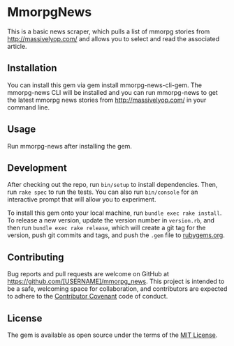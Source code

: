 # MmorpgNews

This is a basic news scraper, which pulls a list of mmorpg stories from http://massivelyop.com/ and allows you to select and read the associated article.

## Installation

You can install this gem via gem install mmorpg-news-cli-gem. The mmorpg-news CLI will be installed and you can run mmorpg-news to get the latest mmorpg news stories from http://massivelyop.com/ in your command line.

## Usage

Run mmorpg-news after installing the gem.

## Development

After checking out the repo, run `bin/setup` to install dependencies. Then, run `rake spec` to run the tests. You can also run `bin/console` for an interactive prompt that will allow you to experiment.

To install this gem onto your local machine, run `bundle exec rake install`. To release a new version, update the version number in `version.rb`, and then run `bundle exec rake release`, which will create a git tag for the version, push git commits and tags, and push the `.gem` file to [rubygems.org](https://rubygems.org).

## Contributing

Bug reports and pull requests are welcome on GitHub at https://github.com/[USERNAME]/mmorpg_news. This project is intended to be a safe, welcoming space for collaboration, and contributors are expected to adhere to the [Contributor Covenant](http://contributor-covenant.org) code of conduct.


## License

The gem is available as open source under the terms of the [MIT License](http://opensource.org/licenses/MIT).
